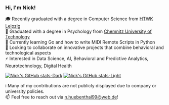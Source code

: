 ### Hi, I'm Nick!

🎓  Recently graduated with a degree in Computer Science from [HTWK Leipzig](https://www.htwk-leipzig.de/en/htwk-leipzig/) <br/>
🧠  Graduated with a degree in Psychology from [Chemnitz University of Technology](https://www.tu-chemnitz.de/index.html.en) <br/>
🌱  Currently learning Go and how to write MIDI Remote Scripts in Python <br/>
🤝  Looking to collaborate on innovative projects that combine behavioral and technological aspects <br/>
⚡  Interested in Data Science, AI, Behavioral and Predictive Analytics, Neurotechnology, Digital Health <br/>

[![Nick's GitHub stats-Dark](https://github-readme-stats.vercel.app/api?username=n1i9c9k9&show_icons=true&theme=radical#gh-dark-mode-only)](https://github.com/anuraghazra/github-readme-stats#gh-dark-mode-only)
[![Nick's GitHub stats-Light](https://github-readme-stats.vercel.app/api?username=n1i9c9k9&show_icons=true&theme=ambient_gradient#gh-light-mode-only)](https://github.com/anuraghazra/github-readme-stats#gh-light-mode-only)

ℹ️  Many of my contributions are not publicly displayed due to company or university policies. <br/>
📫  Feel free to reach out via [n.huebenthal99@web.de](mailto:n.huebenthal99@web.de)! <br/>
